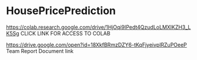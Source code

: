 # HousePricePrediction
https://colab.research.google.com/drive/1HjOqi9IPedt4QzudLoLMXlKZH3_LK5Sg
CLICK LINK FOR ACCESS TO COLAB

https://drive.google.com/open?id=18XkfBRmzDZY6-tKqFjyeivplRZuPOeeP
Team Report Document link
